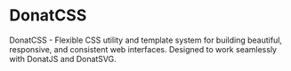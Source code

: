 # DonatCSS
DonatCSS - Flexible CSS utility and template system for building beautiful, responsive, and consistent web interfaces. Designed to work seamlessly with DonatJS and DonatSVG.
